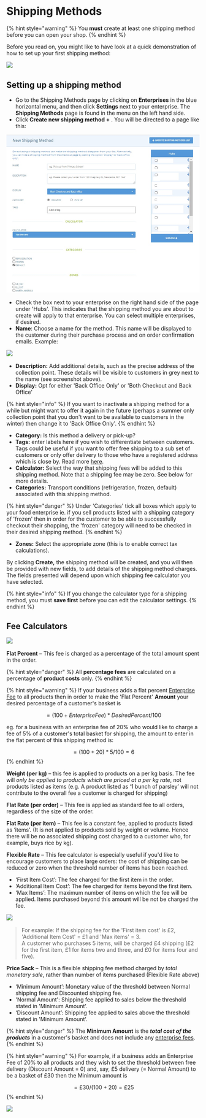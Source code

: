 # Shipping Methods

{% hint style="warning" %}
 You **must** create at least one shipping method before you can open your shop.
{% endhint %}

Before you read on, you might like to have look at a quick demonstration of how to set up your first shipping method:

![](../../.gitbook/assets/shippingmethod.gif)

## Setting up a shipping method

* Go to the Shipping Methods page by clicking on **Enterprises** in the blue horizontal menu, and then click **Settings** next to your enterprise. The **Shipping Methods** page is found in the menu on the left hand side.
* Click **Create new shipping method +** . You will be directed to a page like this:

![](../../.gitbook/assets/shippingmethods.jpg)

* Check the box next to your enterprise on the right hand side of the page under 'Hubs'. This indicates that the shipping method you are about to create will apply to that enterprise.  You can select multiple enterprises, if desired.
* **Name**: Choose a name for the method. This name will be displayed to the customer during their purchase process and on order confirmation emails. Example:

![](../../.gitbook/assets/shippinginfo.jpg)

* **Description:** Add additional details, such as the precise address of the collection point. These details will be visible to customers in grey next to the name \(see screenshot above\).
* **Display:** Opt for either 'Back Office Only' or 'Both Checkout and Back Office'

{% hint style="info" %}
If you want to inactivate a shipping method for a while but might want to offer it again in the future \(perhaps a summer only collection point that you don't want to be available to customers in the winter\) then change it to 'Back Office Only'.
{% endhint %}

* **Category:** Is this method a delivery or pick-up?
* **Tags:** enter labels here if you wish to differentiate between customers. Tags could be useful if you want to offer free shipping to a sub set of customers or only offer delivery to those who have a registered address which is close by.  Read more [here](customer-management-and-conditional-displays-prices/).
* **Calculator:** Select the way that shipping fees will be added to this shipping method.  Note that a shipping fee may be zero. See below for more details.
* **Categories:** Transport conditions \(refrigeration, frozen, default\) associated with this shipping method.

{% hint style="danger" %}
Under 'Categories' tick all boxes which apply to your food enterprise ie. if you sell products listed with a shipping category of 'frozen' then in order for the customer to be able to successfully checkout their shopping, the 'frozen' category will need to be checked in their desired shipping method.
{% endhint %}

* **Zones:** Select the appropriate zone \(this is to enable correct tax calculations\).

By clicking **Create,** the shipping method will be created, and you will then be provided with new fields, to add details of the shipping method charges. The fields presented will depend upon which shipping fee calculator you have selected. 

{% hint style="info" %}
If you change the calculator type for a shipping method, you must **save first** before you can edit the calculator settings.
{% endhint %}

## Fee Calculators

![](../../.gitbook/assets/shippingcalc.jpg)

**Flat Percent** – This fee is charged as a percentage of the total amount spent in the order.

{% hint style="danger" %}
All **percentage fees** are calculated on a percentage of **product costs** only. 
{% endhint %}

{% hint style="warning" %}
If your business adds a flat percent [Enterprise Fee](enterprise-fees.md) to all products then in order to make the 'Flat Percent' **Amount** your desired percentage of a customer's basket is

 $$= (100 + Enterprise Fee)*Desired Percent/100$$ 

eg. for a business with an enterprise fee of 20% who would like to charge a fee of 5% of a customer's total basket for shipping, the amount to enter in the flat percent of this shipping method is:

$$= (100 + 20) *5/100 = 6$$ 
{% endhint %}

**Weight \(per kg\)** – this fee is applied to products on a per kg basis. The fee will _only be applied to products which are priced at a per kg rate_, not products listed as items \(e.g. A product listed as ‘1 bunch of parsley’ will not contribute to the overall fee a customer is charged for shipping\)

**Flat Rate \(per order\)** – This fee is applied as standard fee to all orders, regardless of the size of the order.

**Flat Rate \(per item\)** – This fee is a constant fee, applied to products listed as ‘items’. \(It is not applied to products sold by weight or volume. Hence there will be no associated shipping cost charged to a customer who, for example, buys rice by kg\).

**Flexible Rate** – This fee calculator is especially useful if you'd like to encourage customers to place large orders: the cost of shipping can be reduced or zero when the threshold number of items has been reached. 

* ‘First Item Cost’: The fee charged for the first item in the order.
* ‘Additional Item Cost’: The fee charged for items beyond the first item.
* ‘Max Items’: The maximum number of items on which the fee will be applied. Items purchased beyond this amount will be not be charged the fee.

![](../../.gitbook/assets/shippingfeeflex.jpg)

> For example: If the shipping fee for the 'First item cost' is £2, 'Additional Item Cost' = £1 and 'Max items' = 3.   
> A customer who purchases 5 items, will be charged £4 shipping \(£2 for the first item, £1 for items two and three, and £0 for items four and five\).

**Price Sack** – This is a flexible shipping fee method charged by _total monetary sale_, rather than number of items purchased \(Flexible Rate above\)

* ‘Minimum Amount’: Monetary value of the threshold between Normal shipping fee and Discounted shipping fee. 
* 'Normal Amount': Shipping fee applied to sales below the threshold stated in 'Minimum Amount'.
* ‘Discount Amount’: Shipping fee applied to sales above the threshold stated in 'Minimum Amount'.

{% hint style="danger" %}
The **Minimum Amount** is the _**total cost of the products**_ in a customer's basket and does not include any [enterprise fees](enterprise-fees.md).
{% endhint %}

{% hint style="warning" %}
For example, if a business adds an Enterprise Fee of 20% to all products and they wish to set the threshold between free delivery \(Discount Amount = 0\) and, say, £5 delivery \(= Normal Amount\) to be a basket of £30 then the Minimum amount is

$$= £30 /(100+20) = £25$$ 
{% endhint %}

![](../../.gitbook/assets/shippingfeepc.jpg)

